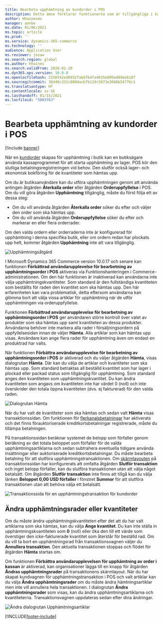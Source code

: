 ```yaml
---
title: Bearbeta upphämtning av kundorder i POS
description: Detta ämne förklarar funktionerna som är tillgängliga i kassaprogrammet (POS) för bearbetning av upphämtning av kundorder.
author: Hhainesms
manager: annbe
ms.date: 01/06/2021
ms.topic: article
ms.prod: ''
ms.service: dynamics-365-commerce
ms.technology: ''
audience: Application User
ms.reviewer: josaw
ms.search.region: global
ms.author: hhaines
ms.search.validFrom: 2020-01-20
ms.dyn365.ops.version: 10.0.8
ms.openlocfilehash: 2156542ed0932fab6fb4fa4035e009ad89eeb18f
ms.sourcegitcommit: 38d40c331c8894acb7b119c5073e3088b54776c1
ms.translationtype: HT
ms.contentlocale: sv-SE
ms.lasthandoff: 01/15/2021
ms.locfileid: "5003763"
---
```

# <a name="process-customer-order-pickups-in-pos"></a>Bearbeta upphämtning av kundorder i POS

[!include [banner](includes/banner.md)]

När en [kundorder](customer-orders-overview.md) skapas för upphämtning i butik kan en butiksägare använda kassaprogrammet för att starta upphämtning av lager. POS kör den slutliga betalningsregistreringen vid behov. Den slutför också lager- och ekonomisk bokföring för de kvantiteter som hämtas upp.

Om du är butiksanvändare kan du utföra upphämtningen genom att använda antingen åtgärden **Återkalla order** eller åtgärden **Orderuppfyllelse** i POS. Om du vill göra åtgärden **Upphämtning** tillgänglig, måste du först följa ett av dessa steg:

- Om du vill använda åtgärden **Återkalla order** söker du efter och väljer den order som ska hämtas upp.
- Om du vill använda åtgärden **Orderuppfyllelse** söker du efter och markerar en eller flera orderrader.

Om den valda ordern eller orderraderna inte är konfigurerad för upphämtning i denna specifika butik, eller om ordern redan har plockats upp helt, kommer åtgärden **Upphämtning** inte att vara tillgänglig.

![Upphämtningsåtgärd](media/pickupoperation.png)

I Microsoft Dynamics 365 Commerce version 10.0.17 och senare kan funktionen **Förbättrad användarupplevelse för bearbetning av upphämtningsorder i POS** aktiveras via Funktionshanteringen i Commerce-administrationen. Om den här funktionen är inaktiverad kan användarna inte välja upphämtningskvantiteter. Som standard är den fullständiga kvantiteten som beställts för raden den kvantitet som ska hämtas upp. Den här erfarenheten kan vara problematisk, detta eftersom användarna kan glömma bort att välja vissa artiklar för upphämtning när de utför upphämtningen via orderuppfyllelse.

Funktionen **Förbättrad användarupplevelse för bearbetning av upphämtningsorder i POS** ger användaren större kontroll över valet av produkter som ska hämtas upp samt kvantiteten av dessa produkter. Användarna behöver inte markera alla rader i försäljningsordern på uppfyllelsesidan innan de väljer **Hämta**. Alla artiklar som kan hämtas upp visas. Användare kan ange flera rader för upphämtning även om endast en produktrad har valts.

När funktionen **Förbättra användarupplevelse för bearbetning av upphämtningsorder i POS** är aktiverad och du väljer åtgärden **Hämta**, visas dialogrutan **Hämta**. Där kan du välja de artiklar och kvantiteter som ska hämtas upp. Som standard betraktas all beställd kvantitet som har lager i plockad eller packad status som tillgänglig för upphämtning. Som standard anges den kvantiteten som upphämtningskvantitet. Du kan ändra kvantiteten som angavs om kvantiteten inte har värdet 0 (noll) och inte överskrider den totala öppna kvantiteten (dvs. ej fakturerad) för den valda raden.

![Dialogrutan Hämta](media/pickupselect.png)

När du har valt de kvantiteter som ska hämtas och sedan valt **Hämta** visas transaktionssidan. Om funktionen för [flerkanalsbetalningar](omni-channel-payments.md) har aktiverats och det finns förauktoriserade kreditkortsbetalningar registrerade, måste du tillämpa betalningen.

På transaktionssidan beräknar systemet de belopp som förfaller genom beräkning av det totala beloppet som förfaller för de valda upphämtningsartiklarna och sedan subtrahera eventuella tidigare använda insättningar eller auktoriserade kreditkortsbetalningar. Du måste bearbeta betalning för att slutföra upphämtningstransaktionen. Om [skärmlayouten](pos-screen-layouts.md) på transaktionssidan har konfigurerats att omfatta åtgärden **Slutför transaktion** och inget belopp förfaller, kan du slutföra transaktionen utan att välja något betalsätt. Om åtgärden **Slutför transaktion** inte finns att tillgå kan du välja länken **Beloppet 0,00 USD förfaller** i fönstret **Summor** för att slutföra transaktionen utan att behöva välja ett betalsätt.

![Transaktionssida för en upphämtningstransaktion för kundorder](media/pickupcart.png)

## <a name="changing-pickup-lines-or-quantities"></a>Ändra upphämtningsrader eller kvantiteter

Om du måste ändra upphämtningskvantiteten efter det att du har valt artiklarna som ska hämtas, kan du välja **Ange kvantitet**. Du kan inte ställa in upphämtningskvantiteten som **0** (noll) eller öka den till ett värde som överstiger den icke-fakturerade kvantitet som återstår för beställd rad. Om du vill ta bort en upphämtningsrad från transaktionsvagnen väljer du **Annullera transaktion**. Den aktuella transaktionen stoppas och flödet för åtgärden **Hämta** startas om.

Om funktionen **Förbättra användarupplevelsen för upphämtning av order i kassan** är aktiverad, kan organisationer lägga till en knapp för åtgärden **Ändras upphämtningsrader** på transaktionens skärmlayout. När du har skapat kundvagnen för upphämtningstransaktion i POS och valt artiklar kan du välja **Ändra upphämtningsrader** om du måste ändra hämtningsartiklar men inte vill annullera hela transaktionen. I dialogrutan **Ändra upphämtningsrader** som visas, kan du ändra upphämtningsartiklarna och kvantiteterna. Transaktionsvagnen uppdateras sedan efter dina ändringar.

![Ändra dialogrutan Upphämtningsartiklar](media/pickupchange.png)


[!INCLUDE[footer-include](../includes/footer-banner.md)]